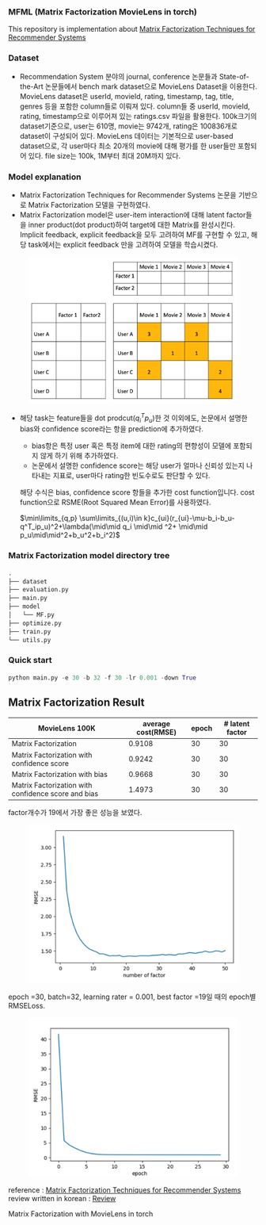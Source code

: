 ### MFML (Matrix Factorization MovieLens in torch)
This repository is implementation about [Matrix Factorization Techniques for Recommender Systems](https://datajobs.com/data-science-repo/Recommender-Systems-[Netflix].pdf)

### Dataset

- Recommendation System 분야의 journal, conference 논문들과 State-of-the-Art 논문들에서 bench mark dataset으로 MovieLens Dataset을 이용한다. MovieLens dataset은 userId, movieId, rating, timestamp, tag, title, genres 등을 포함한 column들로 이뤄져 있다. column들 중 userId, movieId, rating, timestamp으로 이루어져 있는 ratings.csv 파일을 활용한다.  100k크기의 dataset기준으로, user는 610명, movie는 9742개, rating은 100836개로 dataset이 구성되어 있다. MovieLens 데이터는 기본적으로 user-based dataset으로, 각 user마다 최소 20개의 movie에 대해 평가를 한 user들만 포함되어 있다.  file size는 100k, 1M부터 최대 20M까지 있다.

### Model explanation

- Matrix Factorization Techniques for Recommender Systems 논문을 기반으로 Matrix Factorization 모델을 구현하였다.
- Matrix Factorization model은 user-item interaction에 대해 latent factor들을 inner product(dot product)하여 target에 대한 Matrix를 완성시킨다. Implicit feedback, explicit feedback을 모두 고려하여 MF를 구현할 수 있고, 해당 task에서는 explicit feedback 만을 고려하여 모델을 학습시켰다.

<div class="center">
  <figure>
    <a href="/images/matrix.png"><img src="images/matrix.png" width="600" ></a>
  </figure>
</div>

- 해당 task는 feature들을 dot prodcut($q^T_ip_u$)한 것 이외에도, 논문에서 설명한 bias와 confidence score라는 항을 prediction에 추가하였다.
   - bias항은 특정 user 혹은 특정 item에 대한 rating의 편향성이 모델에 포함되지 않게 하기 위해 추가하였다.
   - 논문에서 설명한 confidence score는 해당 user가 얼마나 신뢰성 있는지 나타내는 지표로, user마다 rating한 빈도수로도 판단할 수 있다.

   해당 수식은 bias, confidence score 항들을 추가한 cost function입니다. cost function으로 RSME(Root Squared Mean Error)를 사용하였다.

   $\min\limits_{q,p} \sum\limits_{(u,i)\in k}c_{ui}(r_{ui}-\mu-b_i-b_u-q^T_ip_u)^2+\lambda(\mid\mid q_i \mid\mid ^2+ \mid\mid p_u\mid\mid^2+b_u^2+b_i^2)$


### Matrix Factorization model directory tree

```python
.
├── dataset
├── evaluation.py
├── main.py
├── model
│   └── MF.py
├── optimize.py
├── train.py
└── utils.py
```

### Quick start

```python
python main.py -e 30 -b 32 -f 30 -lr 0.001 -down True
```

## Matrix Factorization Result

| MovieLens 100K | average cost(RMSE) | epoch | # latent factor |
| --- | --- | --- | --- |
| Matrix Factorization | 0.9108 | 30 | 30 |
| Matrix Factorization with confidence score | 0.9242 | 30 | 30 |
| Matrix Factorization with bias | 0.9668 | 30 | 30 |
| Matrix Factorization with confidence score and bias | 1.4973 | 30 | 30 |



factor개수가 19에서 가장 좋은 성능을 보였다.

<div class="center">
  <figure>
    <a href="/images/optimize_graph.png"><img src="images/optimize_graph.png" width="600" ></a>
  </figure>
</div>

epoch =30, batch=32, learning rater = 0.001, best factor =19일 때의 epoch별 RMSELoss.

<div class="center">
  <figure>
    <a href="/images/loss_curve.png"><img src="images/loss_curve.png" width="600" ></a>
  </figure>
</div>

reference : [Matrix Factorization Techniques for Recommender Systems](https://datajobs.com/data-science-repo/Recommender-Systems-[Netflix].pdf)
review written in korean : [Review](https://changhyeonnam.github.io/2021/12/21/Matrix_Factorization.html)

Matrix Factorization with MovieLens in torch
